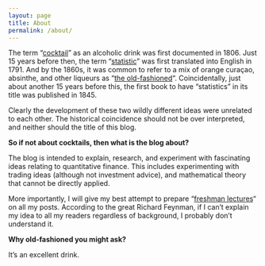 ```yaml
---
layout: page
title: About
permalink: /about/
---
```


The term “[cocktail](https://en.wikipedia.org/wiki/Cocktail)” as an alcoholic drink was first documented in 1806. Just 15 years before then, the term “[statistic](https://en.wikipedia.org/wiki/History_of_statistics)” was first translated into English in 1791. And by the 1860s, it was common to refer to a mix of orange curaçao, absinthe, and other liqueurs as “[the old-fashioned](https://en.wikipedia.org/wiki/Old_Fashioned)“. Coincidentally, just about another 15 years before this, the first book to have “statistics” in its title was published in 1845. 

Clearly the development of these two wildly different ideas were unrelated to each other. The historical coincidence should not be over interpreted, and neither should the title of this blog. 

**So if not about cocktails, then what is the blog about?**

The blog is intended to explain, research, and experiment with fascinating ideas relating to quantitative finance. This includes experimenting with trading ideas (although not investment advice), and mathematical theory that cannot be directly applied.

More importantly, I will give my best attempt to prepare “[freshman lectures](https://en.wikiquote.org/wiki/Talk:Richard_Feynman#Teaching_quote)“ on all my posts. According to the great Richard Feynman, if I can’t explain my idea to all my readers regardless of background, I probably don’t understand it.

**Why old-fashioned you might ask?**

It’s an excellent drink.

<!-- In fact, don’t expect the blog posts to necessarily relate. I am a curious graduate student with a wide range of interests. Expect everything from the theories of pure mathematics, to the heuristics in real application. -->

<!-- ### Contact me

Email: mufan dot li at mail dot utoronto dot ca -->
<!-- [email@domain.com](mailto:email@domain.com) -->